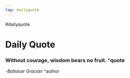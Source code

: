 ```yaml
---
tag: dailyquote
---
```


#dailyquote

# Daily Quote

### Without courage, wisdom bears no fruit. ^quote
*-Baltasar Gracián* ^author
